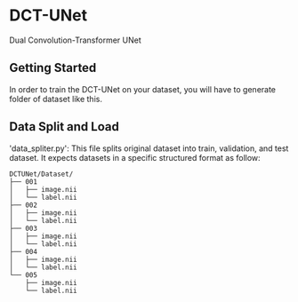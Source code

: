 # DCT-UNet
Dual Convolution-Transformer UNet

## Getting Started
In order to train the DCT-UNet on your dataset, you will have to generate folder of dataset like this.


## Data Split and Load
'data_spliter.py': This file splits original dataset into train, validation, and test dataset. It expects datasets in a specific structured format as follow:

    DCTUNet/Dataset/
    ├── 001
    │   ├── image.nii
    │   └── label.nii
    ├── 002
    │   ├── image.nii
    │   └── label.nii
    ├── 003
    │   ├── image.nii
    │   └── label.nii
    ├── 004
    │   ├── image.nii
    │   └── label.nii
    └── 005
        ├── image.nii
        └── label.nii
